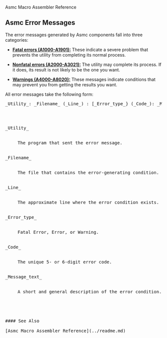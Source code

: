 Asmc Macro Assembler Reference

## Asmc Error Messages

The error messages generated by Asmc components fall into three categories:

*   [**Fatal errors (A1000-A1901):**](fatal.md)
    These indicate a severe problem that prevents the utility from completing its normal process.

*   [**Nonfatal errors (A2000-A3021):**](nonfatal.md)
    The utility may complete its process. If it does, its result is not likely to be the one you want.

*   [**Warnings (A4000-A8020):**](warnings.md)
    These messages indicate conditions that may prevent you from getting the results you want.

All error messages take the following form:

<pre class="syntax">_Utility_: _Filename_ (_Line_) : [_Error_type_} (_Code_): _Message_text_

<dl>

<dt>_Utility_</dt>

<dd>The program that sent the error message.</dd>

<dt>_Filename_</dt>

<dd>The file that contains the error-generating condition.</dd>

<dt>_Line_</dt>

<dd>The approximate line where the error condition exists.</dd>

<dt>_Error_type_</dt>

<dd>Fatal Error, Error, or Warning.</dd>

<dt>_Code_</dt>

<dd>The unique 5- or 6-digit error code.</dd>

<dt>_Message_text_</dt>

<dd>A short and general description of the error condition.</dd>

</dl>

#### See Also

[Asmc Macro Assembler Reference](../readme.md)